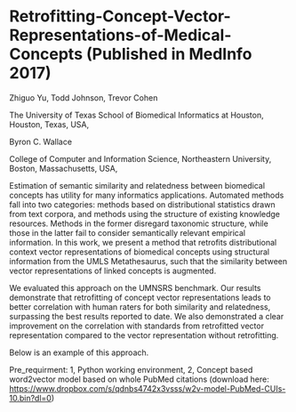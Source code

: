 # Retrofitting-Concept-Vector-Representations-of-Medical-Concepts (Published in MedInfo 2017)
Zhiguo Yu, Todd Johnson, Trevor Cohen

The University of Texas School of Biomedical Informatics at Houston, Houston, Texas, USA,

Byron C. Wallace

College of Computer and Information Science, Northeastern University, Boston, Massachusetts, USA,

Estimation of semantic similarity and relatedness between biomedical concepts has utility for many informatics applications. Automated methods fall into two categories: methods based on distributional statistics drawn from text corpora, and methods using the structure of existing knowledge resources. Methods in the former disregard taxonomic structure, while those in the latter fail to consider semantically relevant empirical information. In this work, we present a method that retrofits distributional context vector representations of biomedical concepts using structural information from the UMLS Metathesaurus, such that the similarity between vector representations of linked concepts is augmented. 

We evaluated this approach on the UMNSRS benchmark. Our results demonstrate that retrofitting of concept vector representations leads to better correlation with human raters for both similarity and relatedness, surpassing the best results reported to date. We also demonstrated a clear improvement on the correlation with standards from retrofitted vector representation compared to the vector representation without retrofitting.

Below is an example of this approach.

Pre_requirment: 
1, Python working environment, 2, Concept based word2vector model based on whole PubMed citations (download here: https://www.dropbox.com/s/qdnbs4742x3vsss/w2v-model-PubMed-CUIs-10.bin?dl=0)

